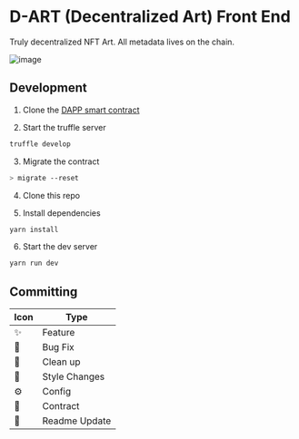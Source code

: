 # D-ART (Decentralized Art) Front End

Truly decentralized NFT Art. All metadata lives on the chain.

![image](https://user-images.githubusercontent.com/10817537/112189005-ee78f280-8bd9-11eb-91ba-57bef2b6ee6b.png)

## Development

1. Clone the [DAPP smart contract]()

2. Start the truffle server

```bash
truffle develop
```

3. Migrate the contract

```bash
> migrate --reset
```

4. Clone this repo

5. Install dependencies

```bash
yarn install
```

6. Start the dev server

```bash
yarn run dev
```

## Committing

| Icon | Type          |
| ---- | ------------- |
| ✨   | Feature       |
| 🔧   | Bug Fix       |
| 🧹   | Clean up      |
| 💅   | Style Changes |
| ⚙️   | Config        |
| 📝   | Contract      |
| 💈   | Readme Update |
